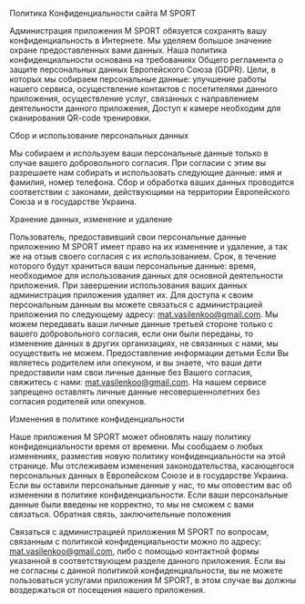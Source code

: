 Политика Конфиденциальности сайта M SPORT

Администрация приложения M SPORT обязуется сохранять вашу конфиденциальность в Интернете. Мы уделяем большое значение охране предоставленных вами данных. Наша политика конфиденциальности основана на требованиях Общего регламента о защите персональных данных Европейского Союза (GDPR). Цели, в которых мы собираем персональные данные: улучшение работы нашего сервиса, осуществление контактов с посетителями данного приложения, осуществление услуг, связанных с направлением деятельности данного приложения, Доступ к камере необходим для сканирования QR-code тренировки.

Сбор и использование персональных данных

Мы собираем и используем ваши персональные данные только в случае вашего добровольного согласия. При согласии с этим вы разрешаете нам собирать и использовать следующие данные: имя и фамилия, номер телефона. Сбор и обработка ваших данных проводится соответствии с законами, действующими на территории Европейского Союза и в государстве Украина.

Хранение данных, изменение и удаление

Пользователь, предоставивший свои персональные данные приложению M SPORT имеет право на их изменение и удаление, а так же на отзыв своего согласия с их использованием. Срок, в течение которого будут храниться ваши персональные данные: время, необходимое для использования данных для основной деятельности приложения. При завершении использования ваших данных администрация приложения удаляет их. Для доступа к своим персональным данным вы можете связаться с администрацией приложения по следующему адресу: mat.vasilenkoo@gmail.com. Мы можем передавать ваши личные данные третьей стороне только с вашего добровольного согласия, если они были переданы, то изменение данных в других организациях, не связанных с нами, мы осуществить не можем.
Предоставление информации детьми
Если Вы являетесь родителем или опекуном, и вы знаете, что ваши дети предоставили нам свои личные данные без Вашего согласия, свяжитесь с нами: mat.vasilenkoo@gmail.com. На нашем сервисе запрещено оставлять личные данные несовершеннолетних без согласия родителей или опекунов.

Изменения в политике конфиденциальности

Наше приложения M SPORT может обновлять нашу политику конфиденциальности время от времени. Мы сообщаем о любых изменениях, разместив новую политику конфиденциальности на этой странице. Мы отслеживаем изменения законодательства, касающегося персональных данных в Европейском Союзе и в государстве Украина. Если вы оставили персональные данные у нас, то мы оповестим вас об изменении в политике конфиденциальности. Если ваши персональные данные были введены не корректно, то мы не сможем с вами связаться.
Обратная связь, заключительные положения

Связаться с администрацией приложения M SPORT по вопросам, связанным с политикой конфиденциальности можно по адресу: mat.vasilenkoo@gmail.com, либо с помощью контактной формы указанной в соответствующем разделе данного приложения. Если вы не согласны с данной политикой конфиденциальности, вы не можете пользоваться услугами приложения M SPORT, в этом случае вы должны воздержаться от посещения нашего приложения.

